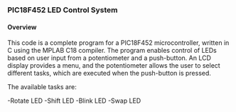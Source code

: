 ### PIC18F452 LED Control System
#### Overview
This code is a complete program for a PIC18F452 microcontroller, written in C using the MPLAB C18 compiler. 
The program enables control of LEDs based on user input from a potentiometer and a push-button. 
An LCD display provides a menu, and the potentiometer allows the user to select different tasks, which are executed when the push-button is pressed. 

The available tasks are:

-Rotate LED
-Shift LED
-Blink LED
-Swap LED
